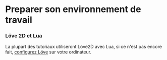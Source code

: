 Preparer son environnement de travail
=====================================


### Löve 2D et Lua
La plupart des tutoriaux utiliseront Löve2D avec Lua, si ce n'est pas encore fait, [configurez Löve](environnement_love) sur votre ordinateur.
